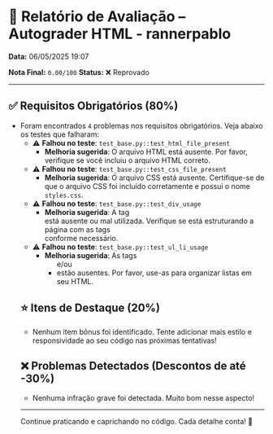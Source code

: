 # 🧪 Relatório de Avaliação – Autograder HTML - rannerpablo

**Data:** 06/05/2025 19:07

**Nota Final:** `0.00/100`
**Status:** ❌ Reprovado

---
## ✅ Requisitos Obrigatórios (80%)
- Foram encontrados `4` problemas nos requisitos obrigatórios. Veja abaixo os testes que falharam:
  - ⚠️ **Falhou no teste**: `test_base.py::test_html_file_present`
    - **Melhoria sugerida**: O arquivo HTML está ausente. Por favor, verifique se você incluiu o arquivo HTML correto.
  - ⚠️ **Falhou no teste**: `test_base.py::test_css_file_present`
    - **Melhoria sugerida**: O arquivo CSS está ausente. Certifique-se de que o arquivo CSS foi incluído corretamente e possui o nome `styles.css`.
  - ⚠️ **Falhou no teste**: `test_base.py::test_div_usage`
    - **Melhoria sugerida**: A tag <div> está ausente ou mal utilizada. Verifique se está estruturando a página com as tags <div> conforme necessário.
  - ⚠️ **Falhou no teste**: `test_base.py::test_ul_li_usage`
    - **Melhoria sugerida**: As tags <ul> e/ou <li> estão ausentes. Por favor, use-as para organizar listas em seu HTML.

## ⭐ Itens de Destaque (20%)
- Nenhum item bônus foi identificado. Tente adicionar mais estilo e responsividade ao seu código nas próximas tentativas!

## ❌ Problemas Detectados (Descontos de até -30%)
- Nenhuma infração grave foi detectada. Muito bom nesse aspecto!

---
Continue praticando e caprichando no código. Cada detalhe conta! 💪
